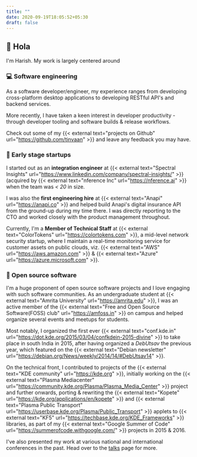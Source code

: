 ```yaml
---
title: ""
date: 2020-09-19T18:05:52+05:30
draft: false
---
```


## :wave: Hola
I'm Harish. My work is largely centered around

### :computer: Software engineering
As a software developer/engineer, my experience ranges from developing cross-platform desktop applications to developing RESTful API's and backend services.

More recently, I have taken a keen interest in developer productivity - through developer tooling and software builds & release workflows.

Check out some of my {{< external text="projects on Github" url="https://github.com/tinvaan" >}} and leave any feedback you may have.


### :rocket: Early stage startups
I started out as an __integration engineer__ at {{< external text="Spectral Insights" url="https://www.linkedin.com/company/spectral-insights/" >}}(acquired by {{< external text="nference Inc" url="https://nference.ai" >}} when the team was _< 20_ in size.

I was also the __first engineering hire__ at {{< external text="Anapi" url="https://anapi.co" >}} and helped build Anapi's digital insurance API from the ground-up during my time there. I was directly reporting to the CTO and worked closely with the product management throughout.

Currently, I'm a __Member of Technical Staff__ at {{< external text="ColorTokens" url="https://colortokens.com" >}}, a mid-level network security startup, where I maintain a real-time monitoring service for customer assets on public clouds, viz. {{< external text="AWS" url="https://aws.amazon.com" >}} & {{< external text="Azure" url="https://azure.microsoft.com" >}}.

### :open_file_folder: Open source software
I'm a huge proponent of open source software projects and I love engaging with such software communities. As an undergraduate student at {{< external text="Amrita University" url="https://amrita.edu" >}}, I was an active member of the {{< external text="Free and Open Source Software(FOSS) club" url="https://amfoss.in" >}} on campus and helped organize several events and meetups for students.

Most notably, I organized the first ever {{< external text="conf.kde.in" url="https://dot.kde.org/2015/03/04/confkdein-2015-divine" >}} to take place in south India in 2015, after having organized a _DebUtsav_ the previous year, which featured on the {{< external text="Debian newsletter" url="https://debian.org/News/weekly/2014/14/#DebUtsav14" >}}.

On the technical front, I contributed to projects of the {{< external text="KDE community" url="https://kde.org" >}}, initially working on the {{< external text="Plasma Mediacenter" url="https://community.kde.org/Plasma/Plasma_Media_Center" >}} project and further onwards, porting & rewriting the {{< external text="Kopete" url="https://kde.org/applications/en/kopete" >}} and {{< external text="Plasma Public Transport" url="https://userbase.kde.org/Plasma/Public_Transport" >}} applets to {{< external text="KF5" url="https://techbase.kde.org/KDE_Frameworks" >}} libraries, as part of my {{< external text="Google Summer of Code" url="https://summerofcode.withgoogle.com/" >}} projects in 2015 & 2016.

I've also presented my work at various national and international conferences in the past. Head over to the [talks](/talks) page for more.
